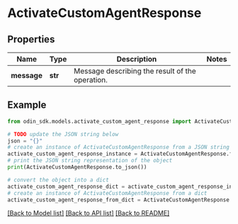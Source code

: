 # ActivateCustomAgentResponse


## Properties

Name | Type | Description | Notes
------------ | ------------- | ------------- | -------------
**message** | **str** | Message describing the result of the operation. | 

## Example

```python
from odin_sdk.models.activate_custom_agent_response import ActivateCustomAgentResponse

# TODO update the JSON string below
json = "{}"
# create an instance of ActivateCustomAgentResponse from a JSON string
activate_custom_agent_response_instance = ActivateCustomAgentResponse.from_json(json)
# print the JSON string representation of the object
print(ActivateCustomAgentResponse.to_json())

# convert the object into a dict
activate_custom_agent_response_dict = activate_custom_agent_response_instance.to_dict()
# create an instance of ActivateCustomAgentResponse from a dict
activate_custom_agent_response_from_dict = ActivateCustomAgentResponse.from_dict(activate_custom_agent_response_dict)
```
[[Back to Model list]](../README.md#documentation-for-models) [[Back to API list]](../README.md#documentation-for-api-endpoints) [[Back to README]](../README.md)


